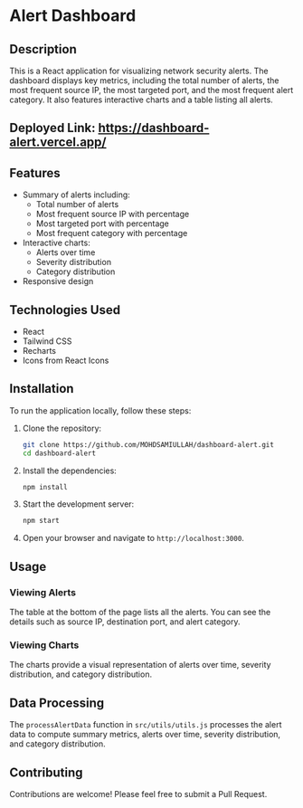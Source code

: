 
# Alert Dashboard

## Description

This is a React application for visualizing network security alerts. The dashboard displays key metrics, including the total number of alerts, the most frequent source IP, the most targeted port, and the most frequent alert category. It also features interactive charts and a table listing all alerts.

## Deployed Link: https://dashboard-alert.vercel.app/

## Features

- Summary of alerts including:
  - Total number of alerts
  - Most frequent source IP with percentage
  - Most targeted port with percentage
  - Most frequent category with percentage
- Interactive charts:
  - Alerts over time
  - Severity distribution
  - Category distribution
- Responsive design

## Technologies Used

- React
- Tailwind CSS
- Recharts
- Icons from React Icons


## Installation

To run the application locally, follow these steps:

1. Clone the repository:
    ```bash
    git clone https://github.com/MOHDSAMIULLAH/dashboard-alert.git
    cd dashboard-alert
    ```

2. Install the dependencies:
    ```bash
    npm install
    ```

3. Start the development server:
    ```bash
    npm start
    ```

4. Open your browser and navigate to `http://localhost:3000`.


## Usage

### Viewing Alerts

The table at the bottom of the page lists all the alerts. You can see the details such as source IP, destination port, and alert category.

### Viewing Charts

The charts provide a visual representation of alerts over time, severity distribution, and category distribution.

## Data Processing

The `processAlertData` function in `src/utils/utils.js` processes the alert data to compute summary metrics, alerts over time, severity distribution, and category distribution.

## Contributing

Contributions are welcome! Please feel free to submit a Pull Request.
